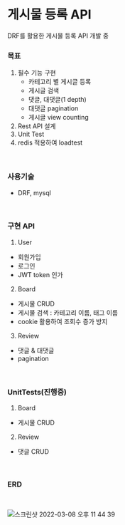 # 게시물 등록 API 
DRF를 활용한 게시물 등록 API 개발 중
### 목표
1. 필수 기능 구현 
    - 카테고리 별 게시글 등록
    - 게시글 검색
    - 댓글, 대댓글(1 depth)
    - 대댓글 pagination
    - 게시글 view counting
2. Rest API 설계
3. Unit Test
4. redis 적용하여 loadtest
<br>

### 사용기술
- DRF, mysql
<br>

### 구현 API

1. User
  - 회원가입
  - 로그인
  - JWT token 인가
  
2. Board
  - 게시물 CRUD
  - 게시물 검색 : 카테고리 이름, 태그 이름 
  - cookie 활용하여 조회수 증가 방지 

3. Review
  - 댓글 & 대댓글
  - pagination

<br>

### UnitTests(진행중)
1. Board 
  - 게시물 CRUD
2. Review
  - 댓글 CRUD

<br>


### ERD
<br>

![스크린샷 2022-03-08 오후 11 44 39](https://user-images.githubusercontent.com/90910405/157261204-0d97c761-4776-42c2-a916-6632fd8d1086.png)
